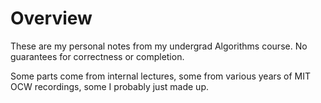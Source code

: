 # Overview

These are my personal notes from my undergrad Algorithms course. No guarantees for correctness or completion.

Some parts come from internal lectures, some from various years of MIT OCW recordings, some I probably just made up.